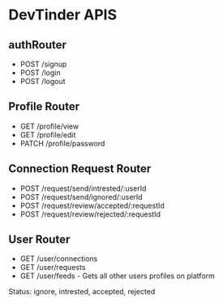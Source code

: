 # DevTinder APIS

## authRouter

- POST  /signup
- POST /login
- POST /logout

## Profile Router

- GET /profile/view
- GET /profile/edit
- PATCH /profile/password

## Connection Request Router

- POST /request/send/intrested/:userId
- POST /request/send/ignored/:userId
- POST /request/review/accepted/:requestId
- POST /request/review/rejected/:requestId

## User Router

- GET /user/connections
- GET /user/requests
- GET /user/feeds - Gets all other users profiles on platform

Status: ignore, intrested, accepted, rejected
